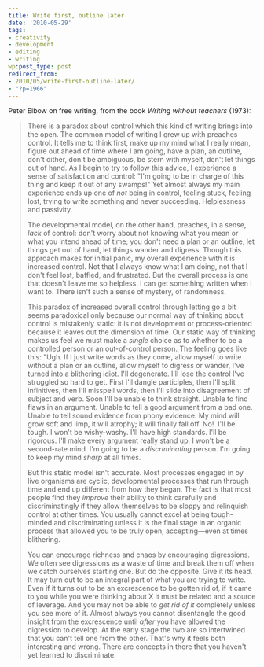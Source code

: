 ```yaml
---
title: Write first, outline later
date: '2010-05-29'
tags:
- creativity
- development
- editing
- writing
wp:post_type: post
redirect_from:
- 2010/05/write-first-outline-later/
- "?p=1966"
---
```


Peter Elbow on free writing, from the book _Writing without teachers_ (1973):

> There is a paradox about control which this kind of writing brings into the open. The common model of writing I grew up with preaches control. It tells me to think first, make up my mind what I really mean, figure out ahead of time where I am going, have a plan, an outline, don't dither, don't be ambiguous, be stern with myself, don't let things out of hand. As I begin to try to follow this advice, I experience a sense of satisfaction and control: "I'm going to be in charge of this thing and keep it out of any swamps!" Yet almost always my main experience ends up one of _not_ being in control, feeling stuck, feeling lost, trying to write something and never succeeding. Helplessness and passivity.
>
> The developmental model, on the other hand, preaches, in a sense, _lack_ of control: don't worry about not knowing what you mean or what you intend ahead of time; you don't need a plan or an outline, let things get out of hand, let things wander and digress. Though this approach makes for initial panic, my overall experience with it is increased control. Not that I always know what I am doing, not that I don't feel lost, baffled, and frustrated. But the overall process is one that doesn't leave me so helpless. I can get something written when I want to. There isn't such a sense of mystery, of randomness.
>
> This paradox of increased overall control through letting go a bit seems paradoxical only because our normal way of thinking about control is mistakenly static: it is not development or process-oriented because it leaves out the dimension of time. Our static way of thinking makes us feel we must make a _single_ choice as to whether to be a controlled person or an out-of-control person. The feeling goes like this: "Ugh. If I just write words as they come, allow myself to write without a plan or an outline, allow myself to digress or wander, I've turned into a blithering idiot. I'll degenerate. I'll lose the control I've struggled so hard to get. First I'll dangle participles, then I'll split infinitives, then I'll misspell words, then I'll slide into disagreement of subject and verb. Soon I'll be unable to think straight. Unable to find flaws in an argument. Unable to tell a good argument from a bad one. Unable to tell sound evidence from phony evidence. My mind will grow soft and limp, it will atrophy; it will finally fall off. No!  I'll be tough. I won't be wishy-washy. I'll have high standards. I'll be rigorous. I'll make every argument really stand up. I won't be a second-rate mind. I'm going to be a _discriminating_ person. I'm going to keep my mind _sharp_ at all times.
>
> But this static model isn't accurate. Most processes engaged in by live organisms are cyclic, developmental processes that run through time and end up different from how they began. The fact is that most people find they _improve_ their ability to think carefully and discriminatingly if they allow themselves to be sloppy and relinquish control at other times. You usually cannot excel at being tough-minded and discriminating unless it is the final stage in an organic process that allowed you to be truly open, accepting—even at times blithering.
>
> You can encourage richness and chaos by encouraging digressions. We often see digressions as a waste of time and break them off when we catch ourselves starting one. But do the opposite. Give it its head. It may turn out to be an integral part of what you are trying to write. Even if it turns out to be an excrescence to be gotten rid of, if it came to you while you were thinking about X it must be related and a source of leverage. And you may not be able to _get rid of it_ completely unless you see more of it. Almost always you cannot disentangle the good insight from the excrescence until _after_ you have allowed the digression to develop. At the early stage the two are so intertwined that you can't tell one from the other. That's why it feels both interesting and wrong. There are concepts in there that you haven't yet learned to discriminate.
